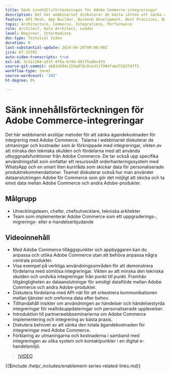 ```yaml
---
title: Sänk innehållsförteckningen för Adobe Commerce-integreringar
description: Det här webbinariet diskuterar de bästa sätten att sänka den totala ägandekostnaden för integrering med Adobe Commerce. Det betonar utmaningarna med traditionella integreringar och lyfter fram användningen av tilläggspunkter och inbyggd integrering med andra Experience Cloud-produkter för att minska kostnaderna och öka avkastningen på investeringen. Målet är att ge flexibilitet i utbyggnaden av produkten utan att behöva anpassa kärnan, vilket gör den enklare att underhålla och uppgradera.
feature: API Mesh, App Builder, Backend Development, Best Practices, Best Practices, Extensibility, Integration
topic: Architecture, Commerce, Integrations, Performance
role: Architect, Data Architect, Leader
level: Beginner, Intermediate
doc-type: Technical Video
duration: 0
last-substantial-update: 2024-04-26T00:00:00Z
jira: KT-15393
auto-video-transcripts: true
exl-id: 3c31c204-a33f-4f8a-b74d-d81f5ad6c433
source-git-commit: ab03d494c259a870c0ce311f904fabd726274ff5
workflow-type: tm+mt
source-wordcount: '342'
ht-degree: 0%

---
```


# Sänk innehållsförteckningen för Adobe Commerce-integreringar

Det här webbinariet avslöjar metoder för att sänka ägandekostnaden för integrering med Adobe Commerce. &#x200B; Talarna i webbinariet diskuterar de utmaningar och kostnader som är förknippade med integreringar, vikten av att minska den tekniska skulden och fördelarna med att använda utbyggnadsfunktioner från Adobe Commerce. De tar också upp specifika användningsfall som omfattar ett resurssnålt orderhanteringssystem med WhatsApp och en smart liten kurirlåda som skickar data för personaliserade produktrekommendationer.  Teamet diskuterar också hur man använder dataanslutningen Adobe för Commerce som gör det möjligt att skicka och ta emot data mellan Adobe Commerce och andra Adobe-produkter.

## Målgrupp

* Utvecklingsteam, chefer, chefsutvecklare, tekniska arkitekter
* Team som implementerar Adobe Commerce som ett uppgraderings-, migrerings- eller e-handelserbjudande

## Videoinnehåll

* Med Adobe Commerce tilläggspunkter och appbyggaren kan du anpassa och utöka Adobe Commerce utan att behöva anpassa några centrala produkter.
* Visa exempel på verkliga användningsområden för att demonstrera fördelarna med sömlösa integreringar.
Vikten av att minska den tekniska skulden och undvika integreringar från punkt till punkt.
Framhäv tillgängligheten av dataanslutningar för smidigt dataflöde mellan Adobe Commerce och andra Adobe-produkter.
* Diskutera fördelarna med API-nät för att orkestrera kommunikationen mellan tjänster och omforma data efter behov.
* Tillhandahåll insikter om användningen av händelser och händelsestyrda integreringar för realtidsuppdateringar och personaliserade upplevelser.
* Introduktion till partnerwebbseminarierna om Adobe Commerce implementering och integrering av bästa praxis.
* Diskutera behovet av att sänka den totala ägandekostnaden för integreringar med Adobe Commerce.
* Förklaring av utmaningarna och kostnaderna i samband med integreringen av olika system och kontaktpunkter i en digital e-handelsmiljö.

>[!VIDEO](https://video.tv.adobe.com/v/3428768?learn=on)

{{$include /help/_includes/enablement-series-related-links.md}}

